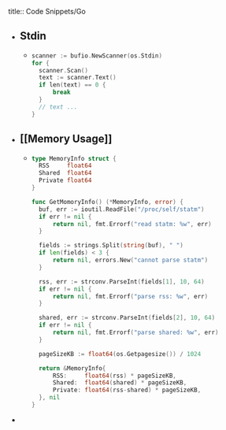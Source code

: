 title:: Code Snippets/Go

- ## Stdin
	- ```cpp
	  scanner := bufio.NewScanner(os.Stdin)
	  for {
	  	scanner.Scan()
	  	text := scanner.Text()
	  	if len(text) == 0 {
	  		break
	  	}
	  	// text ...
	  }
	  ```
- ## [[Memory Usage]]
	- ```go
	  type MemoryInfo struct {
	  	RSS     float64
	  	Shared  float64
	  	Private float64
	  }
	  
	  func GetMomoryInfo() (*MemoryInfo, error) {
	  	buf, err := ioutil.ReadFile("/proc/self/statm")
	  	if err != nil {
	  		return nil, fmt.Errorf("read statm: %w", err)
	  	}
	  
	  	fields := strings.Split(string(buf), " ")
	  	if len(fields) < 3 {
	  		return nil, errors.New("cannot parse statm")
	  	}
	  
	  	rss, err := strconv.ParseInt(fields[1], 10, 64)
	  	if err != nil {
	  		return nil, fmt.Errorf("parse rss: %w", err)
	  	}
	  
	  	shared, err := strconv.ParseInt(fields[2], 10, 64)
	  	if err != nil {
	  		return nil, fmt.Errorf("parse shared: %w", err)
	  	}
	  
	  	pageSizeKB := float64(os.Getpagesize()) / 1024
	  
	  	return &MemoryInfo{
	  		RSS:     float64(rss) * pageSizeKB,
	  		Shared:  float64(shared) * pageSizeKB,
	  		Private: float64(rss-shared) * pageSizeKB,
	  	}, nil
	  }
	  ```
-